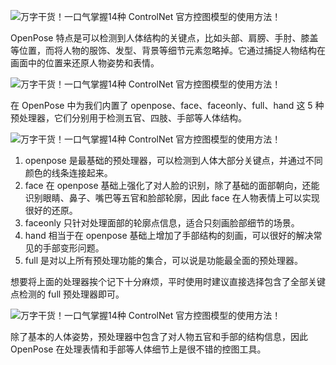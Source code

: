   
![万字干货！一口气掌握14种 ControlNet 官方控图模型的使用方法！](https://image.uisdc.com/wp-content/uploads/2023/09/uisdc-sx-20230925-49.jpg)

OpenPose 特点是可以检测到人体结构的关键点，比如头部、肩膀、手肘、膝盖等位置，而将人物的服饰、发型、背景等细节元素忽略掉。它通过捕捉人物结构在画面中的位置来还原人物姿势和表情。

![万字干货！一口气掌握14种 ControlNet 官方控图模型的使用方法！](https://image.uisdc.com/wp-content/uploads/2023/09/uisdc-sx-20230925-50.jpg)

在 OpenPose 中为我们内置了 openpose、face、faceonly、full、hand 这 5 种预处理器，它们分别用于检测五官、四肢、手部等人体结构。

![万字干货！一口气掌握14种 ControlNet 官方控图模型的使用方法！](https://image.uisdc.com/wp-content/uploads/2023/09/uisdc-sx-20230925-51.jpg)

1. openpose 是最基础的预处理器，可以检测到人体大部分关键点，并通过不同颜色的线条连接起来。
2. face 在 openpose 基础上强化了对人脸的识别，除了基础的面部朝向，还能识别眼睛、鼻子、嘴巴等五官和脸部轮廓，因此 face 在人物表情上可以实现很好的还原。
3. faceonly 只针对处理面部的轮廓点信息，适合只刻画脸部细节的场景。
4. hand 相当于在 openpose 基础上增加了手部结构的刻画，可以很好的解决常见的手部变形问题。
5. full 是对以上所有预处理功能的集合，可以说是功能最全面的预处理器。

想要将上面的处理器挨个记下十分麻烦，平时使用时建议直接选择包含了全部关键点检测的 full 预处理器即可。

![万字干货！一口气掌握14种 ControlNet 官方控图模型的使用方法！](https://image.uisdc.com/wp-content/uploads/2023/09/uisdc-sx-20230925-52.jpg)

除了基本的人体姿势，预处理器中包含了对人物五官和手部的结构信息，因此 OpenPose 在处理表情和手部等人体细节上是很不错的控图工具。